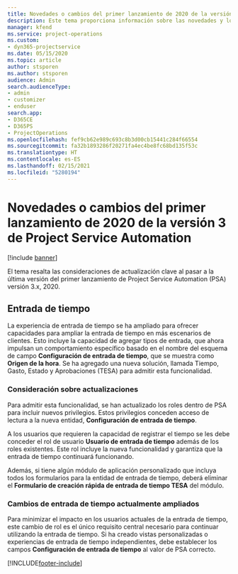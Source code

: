 ```yaml
---
title: Novedades o cambios del primer lanzamiento de 2020 de la versión 3.x de Project Service Automation
description: Este tema proporciona información sobre las novedades y los cambios en el primer lanzamiento de Project Service Automation versión 3, 2020.
manager: kfend
ms.service: project-operations
ms.custom:
- dyn365-projectservice
ms.date: 05/15/2020
ms.topic: article
author: stsporen
ms.author: stsporen
audience: Admin
search.audienceType:
- admin
- customizer
- enduser
search.app:
- D365CE
- D365PS
- ProjectOperations
ms.openlocfilehash: fef9cb62e989c693c8b3d00cb15441c284f66554
ms.sourcegitcommit: fa32b1893286f20271fa4ec4be8fc68bd135f53c
ms.translationtype: HT
ms.contentlocale: es-ES
ms.lasthandoff: 02/15/2021
ms.locfileid: "5280194"
---
```

# <a name="whats-new-or-changed-in-project-service-automation-version-3-wave-1-2020"></a>Novedades o cambios del primer lanzamiento de 2020 de la versión 3 de Project Service Automation

[!include [banner](../includes/psa-now-project-operations.md)]

El tema resalta las consideraciones de actualización clave al pasar a la última versión del primer lanzamiento de Project Service Automation (PSA) versión 3.x, 2020.

## <a name="time-entry"></a>Entrada de tiempo
La experiencia de entrada de tiempo se ha ampliado para ofrecer capacidades para ampliar la entrada de tiempo en más escenarios de clientes. Esto incluye la capacidad de agregar tipos de entrada, que ahora impulsan un comportamiento específico basado en el nombre del esquema de campo **Configuración de entrada de tiempo**, que se muestra como **Origen de la hora**. Se ha agregado una nueva solución, llamada Tiempo, Gasto, Estado y Aprobaciones (TESA) para admitir esta funcionalidad.

### <a name="upgrade-consideration"></a>Consideración sobre actualizaciones
Para admitir esta funcionalidad, se han actualizado los roles dentro de PSA para incluir nuevos privilegios. Estos privilegios conceden acceso de lectura a la nueva entidad, **Configuración de entrada de tiempo**.

A los usuarios que requieren la capacidad de registrar el tiempo se les debe conceder el rol de usuario **Usuario de entrada de tiempo** además de los roles existentes. Este rol incluye la nueva funcionalidad y garantiza que la entrada de tiempo continuará funcionando.

Además, si tiene algún módulo de aplicación personalizado que incluya todos los formularios para la entidad de entrada de tiempo, deberá eliminar el **Formulario de creación rápida de entrada de tiempo TESA** del módulo.

### <a name="currently-extended-time-entry-changes"></a>Cambios de entrada de tiempo actualmente ampliados
Para minimizar el impacto en los usuarios actuales de la entrada de tiempo, este cambio de rol es el único requisito central necesario para continuar utilizando la entrada de tiempo. Si ha creado vistas personalizadas o experiencias de entrada de tiempo independientes, debe establecer los campos **Configuración de entrada de tiempo** al valor de PSA correcto.


[!INCLUDE[footer-include](../includes/footer-banner.md)]
